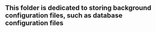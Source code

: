 ## This folder is dedicated to storing background configuration files, such as database configuration files